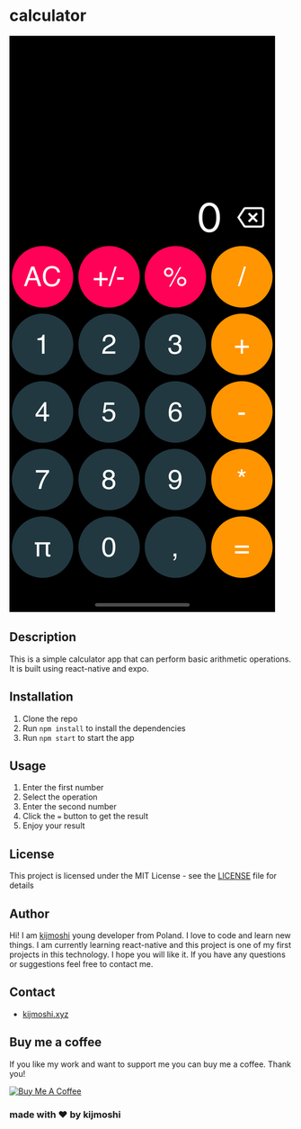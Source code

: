 # calculator
<img src="./screenshots/image.png" style="width: 100">

## Description
This is a simple calculator app that can perform basic arithmetic operations. It is built using react-native and expo.

## Installation
1. Clone the repo
2. Run `npm install` to install the dependencies
3. Run `npm start` to start the app

## Usage
1. Enter the first number
2. Select the operation
3. Enter the second number
4. Click the `=` button to get the result
5. Enjoy your result

## License
This project is licensed under the MIT License - see the [LICENSE](./LICENSE) file for details

## Author
Hi! I am [kijmoshi](https://kijmoshi.xyz) young developer from Poland. I love to code and learn new things. I am currently learning react-native and this project is one of my first projects in this technology. I hope you will like it. If you have any questions or suggestions feel free to contact me.

## Contact
- [kijmoshi.xyz](https://kijmoshi.xyz)

## Buy me a coffee
If you like my work and want to support me you can buy me a coffee. Thank you!

<a href="https://www.buymeacoffee.com/kijmoshi" target="_blank"><img src="https://cdn.buymeacoffee.com/buttons/v2/default-yellow.png" alt="Buy Me A Coffee" height="60px" width="217px"></a>



### made with ❤️ by kijmoshi